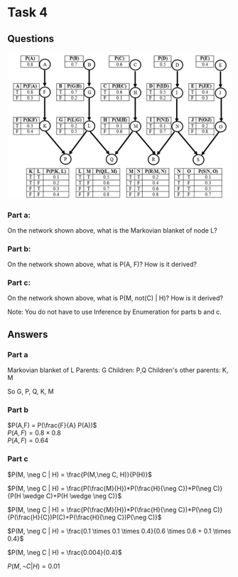 # Task 4

## Questions
![large-net](./assets/large-net.png)

### **Part a**: 
On the network shown above, what is the Markovian blanket of node L?

### **Part b**: 
On the network shown above, what is P(A, F)? How is it derived?

### **Part c**: 
On the network shown above, what is P(M, not(C) | H)? How is it derived?

Note: You do not have to use Inference by Enumeration for parts b and c.

## Answers 

### Part a
Markovian blanket of L
Parents: G
Children: P,Q
Children's other parents: K, M

So G, P, Q, K, M

### Part b
$P(A,F) = P(\frac{F}{A} P(A))$ \
$P(A,F) = 0.8 \times 0.8$ \
$P(A,F) = 0.64$ 

### Part c 
$P(M, \neg C | H) = \frac{P(M,\neg C, H)}{P(H)}$  

$P(M, \neg C | H) = \frac{P(\frac{M}{H})*P(\frac{H}{\neg C})*P(\neg C)}{P(H \wedge C)+P(H \wedge \neg C)}$  

$P(M, \neg C | H) = \frac{P(\frac{M}{H})*P(\frac{H}{\neg C})*P(\neg C)}{P(\frac{H}{C})P(C)+P(\frac{H}{\neg C})P(\neg C)}$

$P(M, \neg C | H) = \frac{0.1 \times 0.1 \times 0.4}{0.6 \times 0.6 + 0.1 \times 0.4}$

$P(M, \neg C | H) = \frac{0.004}{0.4}$

$P(M, \neg C | H) = 0.01$